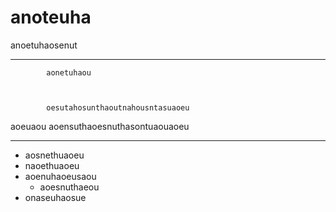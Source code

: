 # anoteuha

anoetuhaosenut

  --------- ----------------------------------
            aonetuhaou
            
            
            
            oesutahosunthaoutnahousntasuaoeu
            
  aoeuaou   aoensuthaoesnuthasontuaouaoeu
  --------- ----------------------------------

-   aosnethuaoeu
-   naoethuaoeu
-   aoenuhaoeusaou
    -   aoesnuthaeou
-   onaseuhaosue
